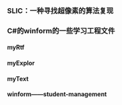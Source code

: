 ### SLIC：一种寻找超像素的算法复现

### C#的winform的一些学习工程文件
#### myRtf
#### myExplor
#### myText
#### winform——student-management
